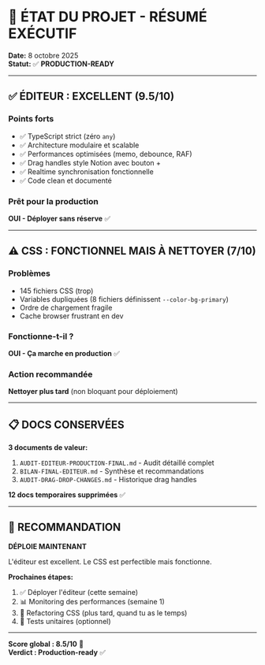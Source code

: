 # 🎯 ÉTAT DU PROJET - RÉSUMÉ EXÉCUTIF

**Date:** 8 octobre 2025  
**Statut:** ✅ **PRODUCTION-READY**

---

## ✅ ÉDITEUR : EXCELLENT (9.5/10)

### Points forts
- ✅ TypeScript strict (zéro `any`)
- ✅ Architecture modulaire et scalable
- ✅ Performances optimisées (memo, debounce, RAF)
- ✅ Drag handles style Notion avec bouton +
- ✅ Realtime synchronisation fonctionnelle
- ✅ Code clean et documenté

### Prêt pour la production
**OUI - Déployer sans réserve** ✅

---

## ⚠️ CSS : FONCTIONNEL MAIS À NETTOYER (7/10)

### Problèmes
- 145 fichiers CSS (trop)
- Variables dupliquées (8 fichiers définissent `--color-bg-primary`)
- Ordre de chargement fragile
- Cache browser frustrant en dev

### Fonctionne-t-il ?
**OUI - Ça marche en production** ✅

### Action recommandée
**Nettoyer plus tard** (non bloquant pour déploiement)

---

## 📋 DOCS CONSERVÉES

**3 documents de valeur:**
1. `AUDIT-EDITEUR-PRODUCTION-FINAL.md` - Audit détaillé complet
2. `BILAN-FINAL-EDITEUR.md` - Synthèse et recommandations
3. `AUDIT-DRAG-DROP-CHANGES.md` - Historique drag handles

**12 docs temporaires supprimées** ✅

---

## 🚀 RECOMMANDATION

**DÉPLOIE MAINTENANT**

L'éditeur est excellent. Le CSS est perfectible mais fonctionne.

**Prochaines étapes:**
1. ✅ Déployer l'éditeur (cette semaine)
2. 📊 Monitoring des performances (semaine 1)
3. 🧹 Refactoring CSS (plus tard, quand tu as le temps)
4. 🧪 Tests unitaires (optionnel)

---

**Score global : 8.5/10** 🎯  
**Verdict : Production-ready** ✅

